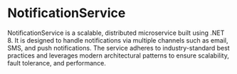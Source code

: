 # NotificationService
NotificationService is a scalable, distributed microservice built using .NET 8. It is designed to handle notifications via multiple channels such as email, SMS, and push notifications. The service adheres to industry-standard best practices and leverages modern architectural patterns to ensure scalability, fault tolerance, and performance.
